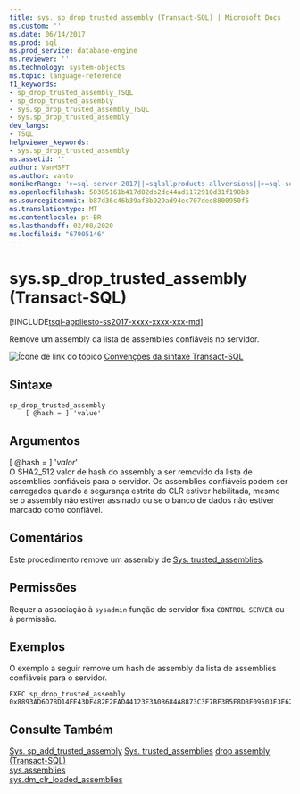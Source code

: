 ```yaml
---
title: sys. sp_drop_trusted_assembly (Transact-SQL) | Microsoft Docs
ms.custom: ''
ms.date: 06/14/2017
ms.prod: sql
ms.prod_service: database-engine
ms.reviewer: ''
ms.technology: system-objects
ms.topic: language-reference
f1_keywords:
- sp_drop_trusted_assembly_TSQL
- sp_drop_trusted_assembly
- sys.sp_drop_trusted_assembly_TSQL
- sys.sp_drop_trusted_assembly
dev_langs:
- TSQL
helpviewer_keywords:
- sys.sp_drop_trusted_assembly
ms.assetid: ''
author: VanMSFT
ms.author: vanto
monikerRange: '>=sql-server-2017||=sqlallproducts-allversions||>=sql-server-linux-2017||=azuresqldb-mi-current'
ms.openlocfilehash: 50385161b417d02db2dc44ad1172910d31f198b3
ms.sourcegitcommit: b87d36c46b39af8b929ad94ec707dee8800950f5
ms.translationtype: MT
ms.contentlocale: pt-BR
ms.lasthandoff: 02/08/2020
ms.locfileid: "67905146"
---
```

# <a name="syssp_drop_trusted_assembly-transact-sql"></a>sys.sp_drop_trusted_assembly (Transact-SQL)  
[!INCLUDE[tsql-appliesto-ss2017-xxxx-xxxx-xxx-md](../../includes/tsql-appliesto-ss2017-xxxx-xxxx-xxx-md.md)]

Remove um assembly da lista de assemblies confiáveis no servidor.

 ![Ícone de link do tópico](../../database-engine/configure-windows/media/topic-link.gif "Ícone de link do tópico") [Convenções da sintaxe Transact-SQL](../../t-sql/language-elements/transact-sql-syntax-conventions-transact-sql.md)  


## <a name="syntax"></a>Sintaxe
```  
sp_drop_trusted_assembly 
    [ @hash = ] 'value'
```  

## <a name="arguments"></a>Argumentos

[ @hash = ] '*valor*'  
O SHA2_512 valor de hash do assembly a ser removido da lista de assemblies confiáveis para o servidor. Os assemblies confiáveis podem ser carregados quando a segurança estrita do CLR estiver habilitada, mesmo se o assembly não estiver assinado ou se o banco de dados não estiver marcado como confiável.

## <a name="remarks"></a>Comentários  

Este procedimento remove um assembly de [Sys. trusted_assemblies](../../relational-databases/system-catalog-views/sys-trusted-assemblies-transact-sql.md).

## <a name="permissions"></a>Permissões

Requer a associação à `sysadmin` função de servidor fixa `CONTROL SERVER` ou à permissão.

## <a name="examples"></a>Exemplos  

O exemplo a seguir remove um hash de assembly da lista de assemblies confiáveis para o servidor.  

```  
EXEC sp_drop_trusted_assembly 
0x8893AD6D78D14EE43DF482E2EAD44123E3A0B684A8873C3F7BF3B5E8D8F09503F3E62370CE742BBC96FE3394477214B84C7C1B0F7A04DCC788FA99C2C09DFCCC; 
```  

## <a name="see-also"></a>Consulte Também  
  [Sys. sp_add_trusted_assembly](sys-sp-add-trusted-assembly-transact-sql.md) [Sys. trusted_assemblies](../../relational-databases/system-catalog-views/sys-trusted-assemblies-transact-sql.md) [drop assembly &#40;Transact-SQL&#41;](../../t-sql/statements/drop-assembly-transact-sql.md)  
  [sys.assemblies](../../relational-databases/system-catalog-views/sys-assemblies-transact-sql.md)  
  [sys.dm_clr_loaded_assemblies](../../relational-databases/system-dynamic-management-views/sys-dm-clr-loaded-assemblies-transact-sql.md)  

